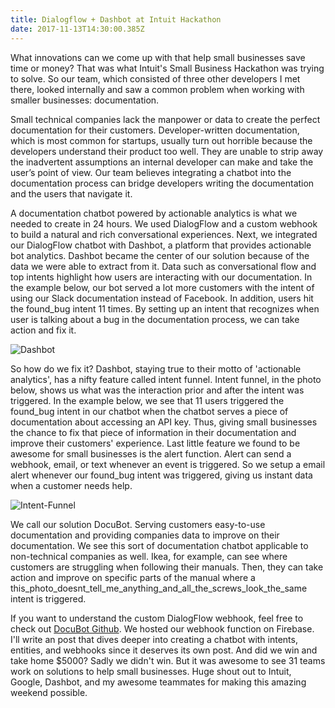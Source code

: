 ```yaml
---
title: Dialogflow + Dashbot at Intuit Hackathon
date: 2017-11-13T14:30:00.385Z
---
```

What innovations can we come up with that help small businesses save time or money? That was what Intuit's Small Business Hackathon was trying to solve. So our team, which consisted of three other developers I met there, looked internally and saw a common problem when working with smaller businesses: documentation.

Small technical companies lack the manpower or data to create the perfect documentation for their customers. Developer-written documentation, which is most common for startups, usually turn out horrible because the developers understand their product too well. They are unable to strip away the inadvertent assumptions an internal developer can make and take the user’s point of view. Our team believes integrating a chatbot into the documentation process can bridge developers writing the documentation and the users that navigate it.

A documentation chatbot powered by actionable analytics is what we needed to create in 24 hours. We used DialogFlow and a custom webhook to build a natural and rich conversational experiences. Next, we integrated our DialogFlow chatbot with Dashbot, a platform that provides actionable bot analytics. Dashbot became the center of our solution because of the data we were able to extract from it. Data such as conversational flow and top intents highlight how users are interacting with our documentation. In the example below, our bot served a lot more customers with the intent of using our Slack documentation instead of Facebook. In addition, users hit the found_bug intent 11 times. By setting up an intent that recognizes when user is talking about a bug in the documentation process, we can take action and fix it.

![Dashbot](/img/blog/dashbot.png)

So how do we fix it? Dashbot, staying true to their motto of 'actionable analytics', has a nifty feature called intent funnel. Intent funnel, in the photo below, shows us what was the interaction prior and after the intent was triggered. In the example below, we see that 11 users triggered the found_bug intent in our chatbot when the chatbot serves a piece of documentation about accessing an API key. Thus, giving small businesses the chance to fix that piece of information in their documentation and improve their customers' experience. Last little feature we found to be awesome for small businesses is the alert function. Alert can send a webhook, email, or text whenever an event is triggered. So we setup a email alert whenever our found_bug intent was triggered, giving us instant data when a customer needs help.

![Intent-Funnel](/img/blog/intent-funnel.png)

We call our solution DocuBot. Serving customers easy-to-use documentation and providing companies data to improve on their documentation. We see this sort of documentation chatbot applicable to non-technical companies as well. Ikea, for example, can see where customers are struggling when following their manuals. Then, they can take action and improve on specific parts of the manual where a this_photo_doesnt_tell_me_anything_and_all_the_screws_look_the_same intent is triggered.

If you want to understand the custom DialogFlow webhook, feel free to check out [DocuBot Github](https://github.com/kc657/DocumentationDashbot). We hosted our webhook function on Firebase. I'll write an post that dives deeper into creating a chatbot with intents, entities, and webhooks since it deserves its own post. And did we win and take home $5000? Sadly we didn't win. But it was awesome to see 31 teams work on solutions to help small businesses. Huge shout out to Intuit, Google, Dashbot, and my awesome teammates for making this amazing weekend possible.
